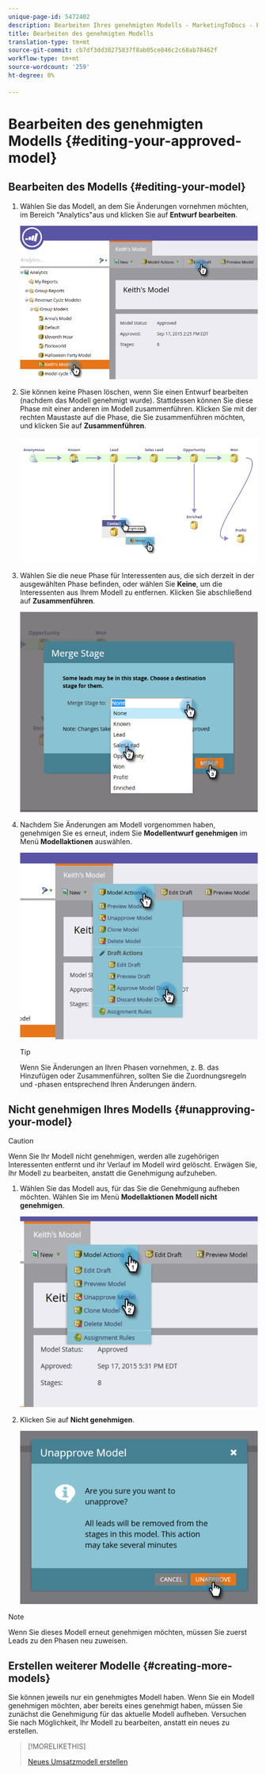 ```yaml
---
unique-page-id: 5472402
description: Bearbeiten Ihres genehmigten Modells - MarketingToDocs - Produktdokumentation
title: Bearbeiten des genehmigten Modells
translation-type: tm+mt
source-git-commit: cb7df3dd38275837f8ab05ce846c2c68ab78462f
workflow-type: tm+mt
source-wordcount: '259'
ht-degree: 0%

---
```



# Bearbeiten des genehmigten Modells {#editing-your-approved-model}

## Bearbeiten des Modells {#editing-your-model}

1. Wählen Sie das Modell, an dem Sie Änderungen vornehmen möchten, im Bereich &quot;Analytics&quot;aus und klicken Sie auf **Entwurf bearbeiten**.

   ![](assets/one.png)

1. Sie können keine Phasen löschen, wenn Sie einen Entwurf bearbeiten (nachdem das Modell genehmigt wurde). Stattdessen können Sie diese Phase mit einer anderen im Modell zusammenführen. Klicken Sie mit der rechten Maustaste auf die Phase, die Sie zusammenführen möchten, und klicken Sie auf **Zusammenführen**.

   ![](assets/two.png)

1. Wählen Sie die neue Phase für Interessenten aus, die sich derzeit in der ausgewählten Phase befinden, oder wählen Sie **Keine**, um die Interessenten aus Ihrem Modell zu entfernen. Klicken Sie abschließend auf **Zusammenführen**.

   ![](assets/three.png)

1. Nachdem Sie Änderungen am Modell vorgenommen haben, genehmigen Sie es erneut, indem Sie **Modellentwurf genehmigen** im Menü **Modellaktionen** auswählen.

   ![](assets/four.png)

   >[!TIP]
   >
   >Wenn Sie Änderungen an Ihren Phasen vornehmen, z. B. das Hinzufügen oder Zusammenführen, sollten Sie die Zuordnungsregeln und -phasen entsprechend Ihren Änderungen ändern.

## Nicht genehmigen Ihres Modells {#unapproving-your-model}

>[!CAUTION]
>
>Wenn Sie Ihr Modell nicht genehmigen, werden alle zugehörigen Interessenten entfernt und ihr Verlauf im Modell wird gelöscht. Erwägen Sie, Ihr Modell zu bearbeiten, anstatt die Genehmigung aufzuheben.

1. Wählen Sie das Modell aus, für das Sie die Genehmigung aufheben möchten. Wählen Sie im Menü **Modellaktionen** **Modell nicht genehmigen**.

   ![](assets/five.png)

1. Klicken Sie auf **Nicht genehmigen**.

   ![](assets/six.png)

>[!NOTE]
>
>Wenn Sie dieses Modell erneut genehmigen möchten, müssen Sie zuerst Leads zu den Phasen neu zuweisen.

## Erstellen weiterer Modelle {#creating-more-models}

Sie können jeweils nur ein genehmigtes Modell haben. Wenn Sie ein Modell genehmigen möchten, aber bereits eines genehmigt haben, müssen Sie zunächst die Genehmigung für das aktuelle Modell aufheben. Versuchen Sie nach Möglichkeit, Ihr Modell zu bearbeiten, anstatt ein neues zu erstellen.

>[!MORELIKETHIS]
>
>[Neues Umsatzmodell erstellen](/help/marketo/product-docs/reporting/revenue-cycle-analytics/revenue-cycle-models/create-a-new-revenue-model.md)
